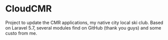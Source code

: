 # CloudCMR
Project to update the CMR applications, my native city local ski club. Based on Laravel 5.7, several modules find on GitHub (thank you guys) and some custo from me.
